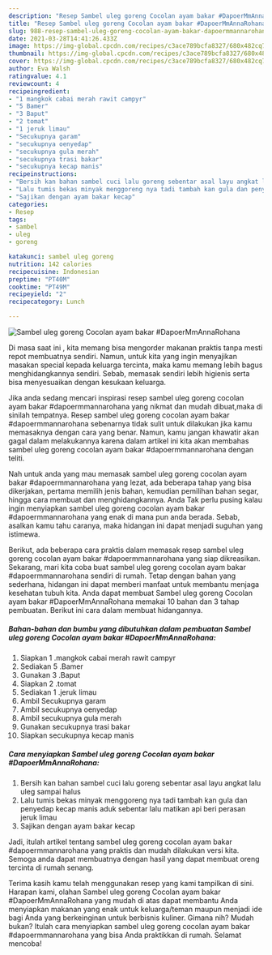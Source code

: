 ```yaml
---
description: "Resep Sambel uleg goreng Cocolan ayam bakar #DapoerMmAnnaRohana yang enak Untuk Jualan"
title: "Resep Sambel uleg goreng Cocolan ayam bakar #DapoerMmAnnaRohana yang enak Untuk Jualan"
slug: 988-resep-sambel-uleg-goreng-cocolan-ayam-bakar-dapoermmannarohana-yang-enak-untuk-jualan
date: 2021-03-28T14:41:26.433Z
image: https://img-global.cpcdn.com/recipes/c3ace789bcfa8327/680x482cq70/sambel-uleg-goreng-cocolan-ayam-bakar-dapoermmannarohana-foto-resep-utama.jpg
thumbnail: https://img-global.cpcdn.com/recipes/c3ace789bcfa8327/680x482cq70/sambel-uleg-goreng-cocolan-ayam-bakar-dapoermmannarohana-foto-resep-utama.jpg
cover: https://img-global.cpcdn.com/recipes/c3ace789bcfa8327/680x482cq70/sambel-uleg-goreng-cocolan-ayam-bakar-dapoermmannarohana-foto-resep-utama.jpg
author: Eva Walsh
ratingvalue: 4.1
reviewcount: 4
recipeingredient:
- "1 mangkok cabai merah rawit campyr"
- "5 Bamer"
- "3 Baput"
- "2 tomat"
- "1 jeruk limau"
- "Secukupnya garam"
- "secukupnya oenyedap"
- "secukupnya gula merah"
- "secukupnya trasi bakar"
- "secukupnya kecap manis"
recipeinstructions:
- "Bersih kan bahan sambel cuci lalu goreng sebentar asal layu angkat lalu uleg sampai halus"
- "Lalu tumis bekas minyak menggoreng nya tadi tambah kan gula dan penyedap kecap manis aduk sebentar lalu matikan api beri perasan jeruk limau"
- "Sajikan dengan ayam bakar kecap"
categories:
- Resep
tags:
- sambel
- uleg
- goreng

katakunci: sambel uleg goreng 
nutrition: 142 calories
recipecuisine: Indonesian
preptime: "PT40M"
cooktime: "PT49M"
recipeyield: "2"
recipecategory: Lunch

---
```



![Sambel uleg goreng Cocolan ayam bakar #DapoerMmAnnaRohana](https://img-global.cpcdn.com/recipes/c3ace789bcfa8327/680x482cq70/sambel-uleg-goreng-cocolan-ayam-bakar-dapoermmannarohana-foto-resep-utama.jpg)

Di masa  saat ini , kita memang bisa mengorder makanan praktis tanpa mesti repot membuatnya sendiri. Namun, untuk kita yang ingin menyajikan masakan special kepada keluarga tercinta, maka kamu memang lebih bagus menghidangkannya sendiri. Sebab, memasak sendiri lebih higienis serta bisa menyesuaikan dengan kesukaan keluarga.

Jika anda sedang mencari inspirasi resep sambel uleg goreng cocolan ayam bakar #dapoermmannarohana yang nikmat dan mudah dibuat,maka di sinilah tempatnya. Resep sambel uleg goreng cocolan ayam bakar #dapoermmannarohana  sebenarnya tidak sulit untuk dilakukan jika kamu memasaknya dengan cara yang benar. Namun, kamu jangan khawatir akan gagal dalam melakukannya 
karena dalam artikel ini kita akan membahas sambel uleg goreng cocolan ayam bakar #dapoermmannarohana dengan teliti.  



Nah untuk anda yang mau memasak sambel uleg goreng cocolan ayam bakar #dapoermmannarohana yang lezat, ada beberapa tahap yang bisa dikerjakan, pertama memilih jenis bahan, kemudian pemilihan bahan segar, hingga cara membuat dan menghidangkannya. Anda Tak perlu pusing kalau ingin menyiapkan sambel uleg goreng cocolan ayam bakar #dapoermmannarohana yang enak di mana pun anda berada. Sebab, asalkan kamu  tahu caranya, maka hidangan ini dapat menjadi suguhan yang istimewa.

Berikut, ada beberapa cara praktis  dalam memasak resep sambel uleg goreng cocolan ayam bakar #dapoermmannarohana yang siap dikreasikan. Sekarang, mari kita coba buat sambel uleg goreng cocolan ayam bakar #dapoermmannarohana sendiri di rumah. Tetap dengan bahan yang sederhana, hidangan ini dapat memberi manfaat untuk membantu menjaga kesehatan tubuh kita. Anda dapat membuat Sambel uleg goreng Cocolan ayam bakar #DapoerMmAnnaRohana memakai 10 bahan dan 3 tahap pembuatan. Berikut ini cara dalam membuat hidangannya.

<!--inarticleads1-->

##### Bahan-bahan dan bumbu yang dibutuhkan dalam pembuatan Sambel uleg goreng Cocolan ayam bakar #DapoerMmAnnaRohana:

1. Siapkan 1 .mangkok cabai merah rawit campyr
1. Sediakan 5 .Bamer
1. Gunakan 3 .Baput
1. Siapkan 2 .tomat
1. Sediakan 1 .jeruk limau
1. Ambil Secukupnya garam
1. Ambil secukupnya oenyedap
1. Ambil secukupnya gula merah
1. Gunakan secukupnya trasi bakar
1. Siapkan secukupnya kecap manis




<!--inarticleads2-->

##### Cara menyiapkan Sambel uleg goreng Cocolan ayam bakar #DapoerMmAnnaRohana:

1. Bersih kan bahan sambel cuci lalu goreng sebentar asal layu angkat lalu uleg sampai halus
1. Lalu tumis bekas minyak menggoreng nya tadi tambah kan gula dan penyedap kecap manis aduk sebentar lalu matikan api beri perasan jeruk limau
1. Sajikan dengan ayam bakar kecap




Jadi, itulah artikel tentang  sambel uleg goreng cocolan ayam bakar #dapoermmannarohana  yang praktis dan mudah dilakukan versi kita. Semoga anda dapat membuatnya dengan hasil yang dapat membuat oreng tercinta di rumah senang. 

Terima kasih kamu telah menggunakan resep yang kami tampilkan di sini. Harapan kami, olahan  Sambel uleg goreng Cocolan ayam bakar #DapoerMmAnnaRohana yang mudah di atas dapat membantu Anda menyiapkan makanan yang enak untuk keluarga/teman maupun menjadi ide bagi Anda yang berkeinginan untuk berbisnis kuliner. Gimana nih? Mudah bukan? Itulah cara menyiapkan sambel uleg goreng cocolan ayam bakar #dapoermmannarohana yang bisa Anda praktikkan di rumah. Selamat mencoba!

